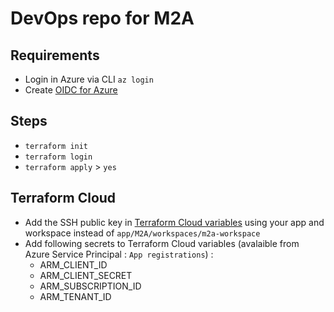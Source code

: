 # DevOps repo for M2A


## Requirements

- Login in Azure via CLI `az login`
- Create [OIDC for Azure](https://learn.microsoft.com/en-us/azure/developer/github/connect-from-azure?tabs=azure-cli%2Clinux)

## Steps
- `terraform init`
- `terraform login`
- `terraform apply` > `yes`

## Terraform Cloud
- Add the SSH public key in [Terraform Cloud variables]("https://app.terraform.io/app/M2A/workspaces/m2a-workspace/variables") using your app and workspace instead of  `app/M2A/workspaces/m2a-workspace`
- Add following secrets to Terraform Cloud variables (avalaible from Azure Service Principal : `App registrations`) : 
    - ARM_CLIENT_ID 
    - ARM_CLIENT_SECRET 
    - ARM_SUBSCRIPTION_ID 
    - ARM_TENANT_ID 